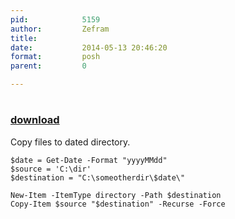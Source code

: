 ```yaml
---
pid:            5159
author:         Zefram
title:          
date:           2014-05-13 20:46:20
format:         posh
parent:         0

---
```


# 

### [download](//scripts/5159.ps1)

Copy files to dated directory.

```posh
$date = Get-Date -Format "yyyyMMdd"
$source = 'C:\dir'
$destination = "C:\someotherdir\$date\"

New-Item -ItemType directory -Path $destination
Copy-Item $source "$destination" -Recurse -Force
```
